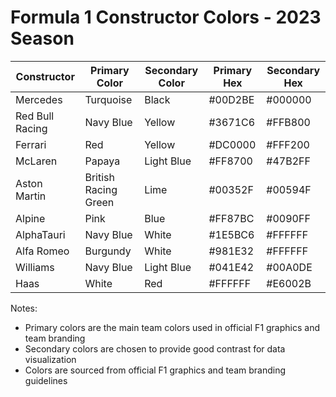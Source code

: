 # Formula 1 Constructor Colors - 2023 Season

| Constructor | Primary Color | Secondary Color | Primary Hex | Secondary Hex |
|------------|---------------|-----------------|-------------|---------------|
| Mercedes | Turquoise | Black | #00D2BE | #000000 |
| Red Bull Racing | Navy Blue | Yellow | #3671C6 | #FFB800 |
| Ferrari | Red | Yellow | #DC0000 | #FFF200 |
| McLaren | Papaya | Light Blue | #FF8700 | #47B2FF |
| Aston Martin | British Racing Green | Lime | #00352F | #00594F |
| Alpine | Pink | Blue | #FF87BC | #0090FF |
| AlphaTauri | Navy Blue | White | #1E5BC6 | #FFFFFF |
| Alfa Romeo | Burgundy | White | #981E32 | #FFFFFF |
| Williams | Navy Blue | Light Blue | #041E42 | #00A0DE |
| Haas | White | Red | #FFFFFF | #E6002B |

Notes:
- Primary colors are the main team colors used in official F1 graphics and team branding
- Secondary colors are chosen to provide good contrast for data visualization
- Colors are sourced from official F1 graphics and team branding guidelines